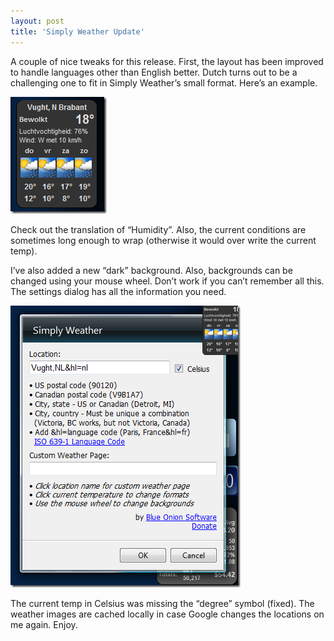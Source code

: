 ```yaml
---
layout: post  
title: 'Simply Weather Update'
---
```

A couple of nice tweaks for this release. First, the layout has been improved to handle languages other than English better. Dutch turns out to be a challenging one to fit in Simply Weather’s small format. Here’s an example.

![image](/cdn/images/blog/SimplyWeatherUpdate_12F41/image.png)

Check out the translation of “Humidity”. Also, the current conditions are sometimes long enough to wrap (otherwise it would over write the current temp).

I’ve also added a new “dark” background. Also, backgrounds can be changed using your mouse wheel. Don’t work if you can’t remember all this. The settings dialog has all the information you need.

![image](/cdn/images/blog/SimplyWeatherUpdate_12F41/image_3.png)

The current temp in Celsius was missing the “degree” symbol (fixed). The weather images are cached locally in case Google changes the locations on me again. Enjoy.
